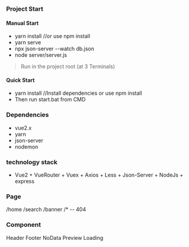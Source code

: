 ### Project Start

#### Manual Start

+ yarn install //or use npm install
+ yarn serve
+ npx json-server --watch db.json 
+ node server/server.js

> Run in the project root (at 3 Terminals)

#### Quick Start
+ yarn install  //Install dependencies or use npm install
+ Then run start.bat from CMD

### Dependencies

- vue2.x
- yarn
- json-server
- nodemon

### technology stack

+ Vue2 + VueRouter + Vuex + Axios + Less + Json-Server + NodeJs + express

### Page

/home
/search
/banner
/* -- 404 

### Component

Header
Footer
NoData
Preview
Loading

